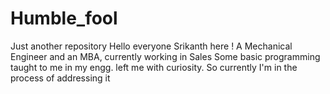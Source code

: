 # Humble_fool
Just another repository
Hello everyone
Srikanth here ! A Mechanical Engineer and an MBA, currently working in Sales
Some basic programming taught to me in my engg. left me with curiosity. So currently I'm in the process of addressing it
